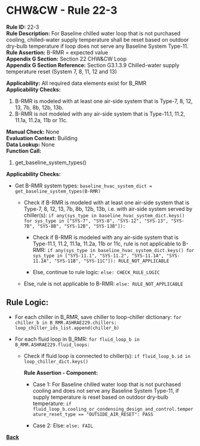 
# CHW&CW - Rule 22-3  

**Rule ID:** 22-3  
**Rule Description:** For Baseline chilled water loop that is not purchased cooling, chilled-water supply temperature shall be reset based on outdoor dry-bulb temperature if loop does not serve any Baseline System Type-11.  
**Rule Assertion:** B-RMR = expected value  
**Appendix G Section:** Section 22 CHW&CW Loop  
**Appendix G Section Reference:** Section G3.1.3.9 Chilled-water supply temperature reset (System 7, 8, 11, 12 and 13)  

**Applicability:** All required data elements exist for B_RMR  
**Applicability Checks:**  

1. B-RMR is modeled with at least one air-side system that is Type-7, 8, 12, 13, 7b, 8b, 12b, 13b.
2. B-RMR is not modeled with any air-side system that is Type-11.1, 11.2, 11.1a, 11.2a, 11b or 11c.

**Manual Check:** None  
**Evaluation Context:** Building  
**Data Lookup:** None  
**Function Call:**  

1. get_baseline_system_types()

**Applicability Checks:**  

- Get B-RMR system types: `baseline_hvac_system_dict = get_baseline_system_types(B-RMR)`

  - Check if B-RMR is modeled with at least one air-side system that is Type-7, 8, 12, 13, 7b, 8b, 12b, 13b, i.e. with air-side system served by chiller(s): `if any(sys_type in baseline_hvac_system_dict.keys() for sys_type in ["SYS-7", "SYS-8", "SYS-12", "SYS-13", "SYS-7B", "SYS-8B", "SYS-12B", "SYS-13B"]):`

    - Check if B-RMR is modeled with any air-side system that is Type-11.1, 11.2, 11.1a, 11.2a, 11b or 11c, rule is not applicable to B-RMR: `if any(sys_type in baseline_hvac_system_dict.keys() for sys_type in ["SYS-11.1", "SYS-11.2", "SYS-11.1A", "SYS-11.2A", "SYS-11B", "SYS-11C"]): RULE_NOT_APPLICABLE`

    - Else, continue to rule logic: `else: CHECK_RULE_LOGIC`

  - Else, rule is not applicable to B-RMR: `else: RULE_NOT_APPLICABLE`

## Rule Logic:  

- For each chiller in B_RMR, save chiller to loop-chiller dictionary: `for chiller_b in B_RMR.ASHRAE229.chillers: loop_chiller_ids_list.append(chiller_b)`

- For each fluid loop in B_RMR: `for fluid_loop_b in B_RMR.ASHRAE229.fluid_loops:`

  - Check if fluid loop is connected to chiller(s): `if fluid_loop_b.id in loop_chiller_dict.keys()`

    **Rule Assertion - Component:**

    - Case 1: For Baseline chilled water loop that is not purchased cooling and does not serve any Baseline System Type-11, if supply temperature is reset based on outdoor dry-bulb temperature: `if fluid_loop_b.cooling_or_condensing_design_and_control.temperature_reset_type == "OUTSIDE_AIR_RESET": PASS`

    - Case 2: Else: `else: FAIL`

**[Back](../_toc.md)**
